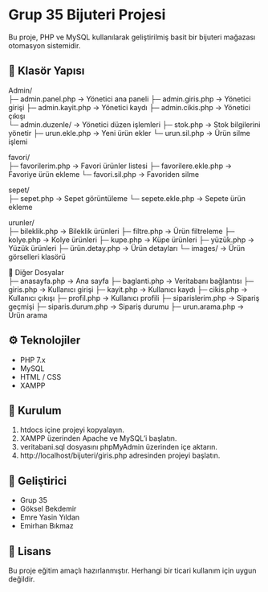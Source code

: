 # Grup 35 Bijuteri Projesi

Bu proje, PHP ve MySQL kullanılarak geliştirilmiş basit bir bijuteri mağazası otomasyon sistemidir.

## 📁 Klasör Yapısı
 Admin/  
    ├─ admin.panel.php      → Yönetici ana paneli 
    ├─ admin.giris.php     	→ Yönetici girişi 
    ├─ admin.kayit.php      → Yönetici kaydı 
    ├─ admin.cikis.php     	→ Yönetici çıkışı  
    └─ admin.duzenle/       → Yönetici düzen işlemleri 
        ├─ stok.php         → Stok bilgilerini yönetir 
        ├─ urun.ekle.php    → Yeni ürün ekler 
        └─ urun.sil.php     → Ürün silme işlemi 
        
 favori/  
    ├─ favorilerim.php      → Favori ürünler listesi 
    ├─ favorilere.ekle.php  → Favoriye ürün ekleme 
    └─ favori.sil.php       → Favoriden silme 
    
 sepet/  
    ├─ sepet.php            → Sepet görüntüleme 
    └─ sepete.ekle.php      → Sepete ürün ekleme 
    
 urunler/  
    ├─ bileklik.php         → Bileklik ürünleri 
    ├─ filtre.php           → Ürün filtreleme 
    ├─ kolye.php            → Kolye ürünleri 
    ├─ kupe.php             → Küpe ürünleri 
    ├─ yüzük.php            → Yüzük ürünleri 
    ├─ ürün.detay.php       → Ürün detayları 
    └─ images/              → Ürün görselleri klasörü 
    
📄 Diğer Dosyalar  
    ├─ anasayfa.php         → Ana sayfa 
    ├─ baglanti.php         → Veritabanı bağlantısı 
    ├─ giris.php            → Kullanıcı girişi 
    ├─ kayit.php            → Kullanıcı kaydı 
    ├─ cikis.php            → Kullanıcı çıkışı 
    ├─ profil.php           → Kullanıcı profili 
    ├─ siparislerim.php     → Sipariş geçmişi 
    ├─ siparis.durum.php    → Sipariş durumu 
    ├─ urun.arama.php		     → Ürün arama

## ⚙️ Teknolojiler

- PHP 7.x
- MySQL
- HTML / CSS
- XAMPP

## 🧪 Kurulum

1. htdocs içine projeyi kopyalayın.
2. XAMPP üzerinden Apache ve MySQL’i başlatın.
3. veritabani.sql dosyasını phpMyAdmin üzerinden içe aktarın.
4. http://localhost/bijuteri/giris.php adresinden projeyi başlatın.

## 👥 Geliştirici

- Grup 35
- Göksel Bekdemir
- Emre Yasin Yıldan
- Emirhan Bıkmaz

## 📄 Lisans

Bu proje eğitim amaçlı hazırlanmıştır. Herhangi bir ticari kullanım için uygun değildir.
